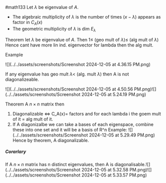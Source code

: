 #math133 
Let $\lambda$ be eigenvalue of $A$.
- The algebraic multiplicity of $\lambda$ is the number of times ($x-\lambda$) appears as factor in $C_A(x)$
- The geometric multiplicity of $\lambda$ is dim $E_\lambda$

Theorem
let $\lambda$ be eigenvalue of $A$. Then
1$\leq$ (geo mult of $\lambda$)$\leq$ (alg mult of $\lambda$)
Hence cant have more lin ind. eigenvector for lambda then the alg mult.

Example

![](../../assets/screenshots/Screenshot 2024-12-05 at 4.36.15 PM.png)

If any eigenvalue has geo mult $\lambda <$ (alg. mult $\lambda$) then A is not diagonalizeable.

![](../../assets/screenshots/Screenshot 2024-12-05 at 4.50.56 PM.png)![](../../assets/screenshots/Screenshot 2024-12-05 at 5.24.19 PM.png)


Theorem
A $n\times n$ matrix then
1. Diagonalizable $\iff$ C_A(x)= factors and for each lambda i the goem mult of it = alg mult of it. 
2. If A diagonizalbe we can take a bases of each eigenspace, combine these into one set and it will be a basis of R^n
Example:
![](../../assets/screenshots/Screenshot 2024-12-05 at 5.29.49 PM.png)
Hence by theorem, A diagonalizable. 

##### Corarlary
If A $n\times n$ matrix has n distinct eigenvalues, then A is diagonalisable.![](../../assets/screenshots/Screenshot 2024-12-05 at 5.32.58 PM.png)![](../../assets/screenshots/Screenshot 2024-12-05 at 5.33.57 PM.png)

